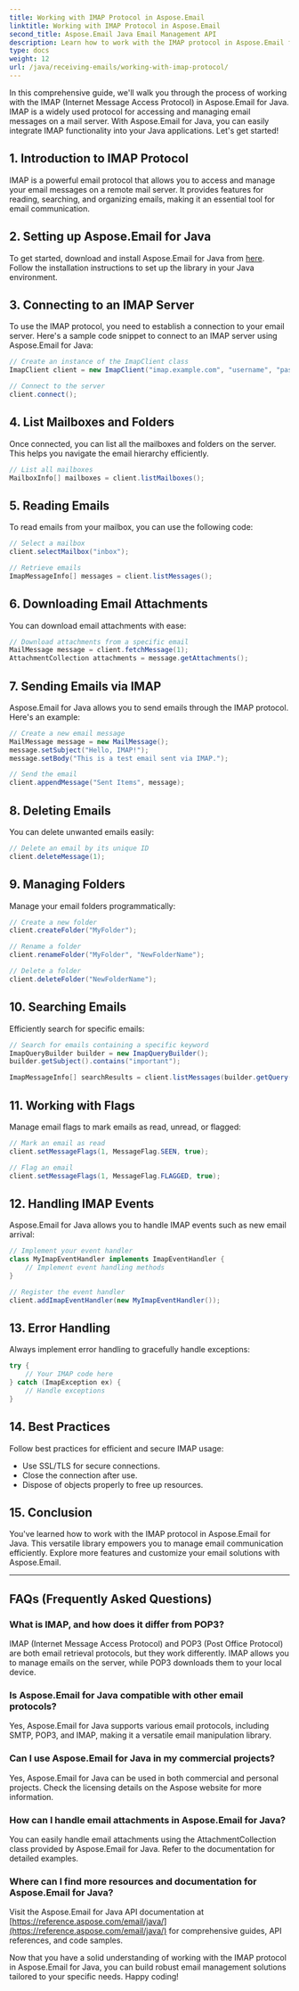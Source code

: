 ```yaml
---
title: Working with IMAP Protocol in Aspose.Email
linktitle: Working with IMAP Protocol in Aspose.Email
second_title: Aspose.Email Java Email Management API
description: Learn how to work with the IMAP protocol in Aspose.Email for Java to efficiently manage your email communication.
type: docs
weight: 12
url: /java/receiving-emails/working-with-imap-protocol/
---
```


In this comprehensive guide, we'll walk you through the process of working with the IMAP (Internet Message Access Protocol) in Aspose.Email for Java. IMAP is a widely used protocol for accessing and managing email messages on a mail server. With Aspose.Email for Java, you can easily integrate IMAP functionality into your Java applications. Let's get started!


## 1. Introduction to IMAP Protocol

IMAP is a powerful email protocol that allows you to access and manage your email messages on a remote mail server. It provides features for reading, searching, and organizing emails, making it an essential tool for email communication.

## 2. Setting up Aspose.Email for Java

To get started, download and install Aspose.Email for Java from [here](https://releases.aspose.com/email/java/). Follow the installation instructions to set up the library in your Java environment.

## 3. Connecting to an IMAP Server

To use the IMAP protocol, you need to establish a connection to your email server. Here's a sample code snippet to connect to an IMAP server using Aspose.Email for Java:

```java
// Create an instance of the ImapClient class
ImapClient client = new ImapClient("imap.example.com", "username", "password");

// Connect to the server
client.connect();
```

## 4. List Mailboxes and Folders

Once connected, you can list all the mailboxes and folders on the server. This helps you navigate the email hierarchy efficiently.

```java
// List all mailboxes
MailboxInfo[] mailboxes = client.listMailboxes();
```

## 5. Reading Emails

To read emails from your mailbox, you can use the following code:

```java
// Select a mailbox
client.selectMailbox("inbox");

// Retrieve emails
ImapMessageInfo[] messages = client.listMessages();
```

## 6. Downloading Email Attachments

You can download email attachments with ease:

```java
// Download attachments from a specific email
MailMessage message = client.fetchMessage(1);
AttachmentCollection attachments = message.getAttachments();
```

## 7. Sending Emails via IMAP

Aspose.Email for Java allows you to send emails through the IMAP protocol. Here's an example:

```java
// Create a new email message
MailMessage message = new MailMessage();
message.setSubject("Hello, IMAP!");
message.setBody("This is a test email sent via IMAP.");

// Send the email
client.appendMessage("Sent Items", message);
```

## 8. Deleting Emails

You can delete unwanted emails easily:

```java
// Delete an email by its unique ID
client.deleteMessage(1);
```

## 9. Managing Folders

Manage your email folders programmatically:

```java
// Create a new folder
client.createFolder("MyFolder");

// Rename a folder
client.renameFolder("MyFolder", "NewFolderName");

// Delete a folder
client.deleteFolder("NewFolderName");
```

## 10. Searching Emails

Efficiently search for specific emails:

```java
// Search for emails containing a specific keyword
ImapQueryBuilder builder = new ImapQueryBuilder();
builder.getSubject().contains("important");

ImapMessageInfo[] searchResults = client.listMessages(builder.getQuery());
```

## 11. Working with Flags

Manage email flags to mark emails as read, unread, or flagged:

```java
// Mark an email as read
client.setMessageFlags(1, MessageFlag.SEEN, true);

// Flag an email
client.setMessageFlags(1, MessageFlag.FLAGGED, true);
```

## 12. Handling IMAP Events

Aspose.Email for Java allows you to handle IMAP events such as new email arrival:

```java
// Implement your event handler
class MyImapEventHandler implements ImapEventHandler {
    // Implement event handling methods
}

// Register the event handler
client.addImapEventHandler(new MyImapEventHandler());
```

## 13. Error Handling

Always implement error handling to gracefully handle exceptions:

```java
try {
    // Your IMAP code here
} catch (ImapException ex) {
    // Handle exceptions
}
```

## 14. Best Practices

Follow best practices for efficient and secure IMAP usage:

- Use SSL/TLS for secure connections.
- Close the connection after use.
- Dispose of objects properly to free up resources.

## 15. Conclusion

You've learned how to work with the IMAP protocol in Aspose.Email for Java. This versatile library empowers you to manage email communication efficiently. Explore more features and customize your email solutions with Aspose.Email.

---

## FAQs (Frequently Asked Questions)

### What is IMAP, and how does it differ from POP3?
   IMAP (Internet Message Access Protocol) and POP3 (Post Office Protocol) are both email retrieval protocols, but they work differently. IMAP allows you to manage emails on the server, while POP3 downloads them to your local device.

### Is Aspose.Email for Java compatible with other email protocols?
   Yes, Aspose.Email for Java supports various email protocols, including SMTP, POP3, and IMAP, making it a versatile email manipulation library.

### Can I use Aspose.Email for Java in my commercial projects?
   Yes, Aspose.Email for Java can be used in both commercial and personal projects. Check the licensing details on the Aspose website for more information.

### How can I handle email attachments in Aspose.Email for Java?
   You can easily handle email attachments using the AttachmentCollection class provided by Aspose.Email for Java. Refer to the documentation for detailed examples.

### Where can I find more resources and documentation for Aspose.Email for Java?
   Visit the Aspose.Email for Java API documentation at [https://reference.aspose.com/email/java/](https://reference.aspose.com/email/java/) for comprehensive guides, API references, and code samples.

Now that you have a solid understanding of working with the IMAP protocol in Aspose.Email for Java, you can build robust email management solutions tailored to your specific needs. Happy coding!